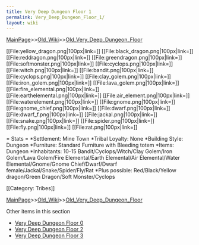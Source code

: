 ```yaml
---
title: Very Deep Dungeon Floor 1
permalink: Very_Deep_Dungeon_Floor_1/
layout: wiki
---
```


[MainPage](/keeperrl_wiki/ "wikilink")>>[Old_Wiki](/keeperrl_wiki/Old_Wiki "wikilink")>>[Old_Very_Deep_Dungeon_Floor](/keeperrl_wiki/Old_Very_Deep_Dungeon_Floor "wikilink")

[[File:yellow_dragon.png|100px|link=]]
[[File:black_dragon.png|100px|link=]]
[[File:reddragon.png|100px|link=]]
[[File:greendragon.png|100px|link=]]
[[File:softmonster.png|100px|link=]]
[[File:cyclops.png|100px|link=]]
[[File:witch.png|100px|link=]]
[[File:bandit.png|100px|link=]]
[[File:cyclops.png|100px|link=]]
[[File:clay_golem.png|100px|link=]]
[[File:iron_golem.png|100px|link=]]
[[File:lava_golem.png|100px|link=]]
[[File:fire_elemental.png|100px|link=]]
[[File:earthelemental.png|100px|link=]]
[[File:air_element.png|100px|link=]]
[[File:waterelement.png|100px|link=]]
[[File:gnome.png|100px|link=]]
[[File:gnome_chief.png|100px|link=]]
[[File:dwarf.png|100px|link=]]
[[File:dwarf_f.png|100px|link=]]
[[File:jackal.png|100px|link=]]
[[File:snake.png|100px|link=]]
[[File:spider.png|100px|link=]]
[[File:fly.png|100px|link=]]
[[File:rat.png|100px|link=]]

= Stats =
*Settlement: Mine Town
*Tribal Loyalty: None
*Building Style: Dungeon
*Furniture: Standard Furniture with Bleeding totem
*Items:  Dungeon 
*Inhabitants: 10-15 Bandit/Cyclops/Witch/Clay Golem/Iron Golem/Lava Golem/Fire Elemental/Earth Elemental/Air Elemental/Water Elemental/Gnome/Gnome Chief/Dwarf/Dwarf female/Jackal/Snake/Spider/Fly/Rat
*Plus possible: Red/Black/Yellow dragon/Green Dragon/Soft Monster/Cyclops   

[[Category: Tribes]]

[MainPage](/keeperrl_wiki/ "wikilink")>>[Old_Wiki](/keeperrl_wiki/Old_Wiki "wikilink")>>[Old_Very_Deep_Dungeon_Floor](/keeperrl_wiki/Old_Very_Deep_Dungeon_Floor "wikilink")

Other items in this section
-    [Very Deep Dungeon Floor 0](/keeperrl_wiki/Very_Deep_Dungeon_Floor_0 "wikilink")
-    [Very Deep Dungeon Floor 2](/keeperrl_wiki/Very_Deep_Dungeon_Floor_2 "wikilink")
-    [Very Deep Dungeon Floor 3](/keeperrl_wiki/Very_Deep_Dungeon_Floor_3 "wikilink")
